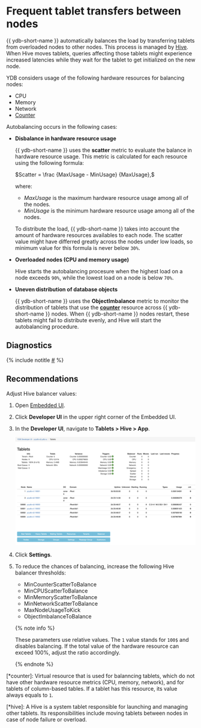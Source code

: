 # Frequent tablet transfers between nodes

{{ ydb-short-name }} automatically balances the load by transferring tablets from overloaded nodes to other nodes. This process is managed by [Hive](*hive). When Hive moves tablets, queries affecting those tablets might experience increased latencies while they wait for the tablet to get initialized on the new node.

<!-- This information is taken from a draft topic Concepts > Hive. -->
<!-- TODO: When the above-mentioned topic is merged, remove the info from here and add a link.  -->
YDB considers usage of the following hardware resources for balancing nodes:

- CPU
- Memory
- Network
- [Counter](*counter)

Autobalancing occurs in the following cases:

- **Disbalance in hardware resource usage**

    {{ ydb-short-name }} uses the **scatter** metric to evaluate the balance in hardware resource usage. This metric is calculated for each resource using the following formula:

    $Scatter = \frac {MaxUsage - MinUsage} {MaxUsage},$

    where:

    - $MaxUsage$ is the maximum hardware resource usage among all of the nodes.
    - $MinUsage$ is the minimum hardware resource usage among all of the nodes.

    To distribute the load, {{ ydb-short-name }} takes into account the amount of hardware resources availables to each node. The scatter value might have differred greatly across the nodes under low loads, so minimum value for this formula is never below `30%`.

- **Overloaded nodes (CPU and memory usage)**

    Hive starts the autobalancing procesure when the highest load on a node exceeds `90%`, while the lowest load on a node is below `70%`.

- **Uneven distribution of database objects**

    {{ ydb-short-name }} uses the **ObjectImbalance** metric to monitor the distribution of tablets that use the **[counter](*counter)** resource across {{ ydb-short-name }} nodes. When {{ ydb-short-name }} nodes restart, these tablets might fail to distribute evenly, and Hive will start the autobalancing procedure.


## Diagnostics

<!-- The include is added to allow partial overrides in overlays  -->
{% include notitle [#](_includes/tablets-moved.md) %}

## Recommendations

Adjust Hive balancer values:

1. Open [Embedded UI](../../../../reference/embedded-ui/index.md).

1. Click **Developer UI** in the upper right corner of the Embedded UI.

1. In the **Developer UI**, navigate to **Tablets > Hive > App**.

    ![](_assets/hive-app.png)

1. Click **Settings**.

1. To reduce the chances of balancing, increase the following Hive balancer thresholds:

    - MinCounterScatterToBalance
    - MinCPUScatterToBalance
    - MinMemoryScatterToBalance
    - MinNetworkScatterToBalance
    - MaxNodeUsageToKick
    - ObjectImbalanceToBalance

    {% note info %}

    These parameters use relative values. The `1` value stands for `100$` and disables balancing. If the total value of the hardware resource can exceed 100%, adjust the ratio accordingly.

    {% endnote %}



[*counter]: Virtual resource that is used for balanncing tablets, which do not have other hardware resource metrics (CPU, memory, network), and for tablets of column-based tables. If a tablet has this resource, its value always equals to `1`.

[*hive]: A Hive is a system tablet responsible for launching and managing other tablets. Its responsibilities include moving tablets between nodes in case of node failure or overload.

